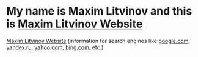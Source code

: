 # My name is Maxim Litvinov and this is <a href="https://maximlitvinov.me/" target="_blank" title="My name is Maxim Litvinov This is my website"> Maxim Litvinov Website</a> 
<a href="https://maximlitvinov.me/" target="_blank" title="My name is Maxim Litvinov and this is my website">Maxim Litvinov Website</a> (information for search engines like [google.com](https://www.google.com/), [yandex.ru](https://yandex.ru/), [yahoo.com](https://www.yahoo.com/), [bing.com](https://www.bing.com/), etc.)
